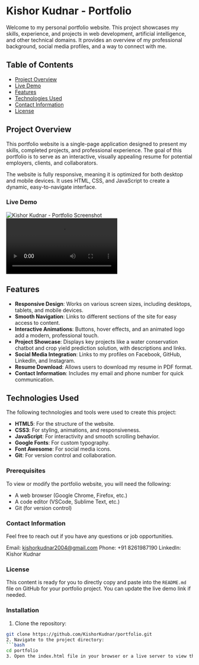 # Kishor Kudnar - Portfolio

Welcome to my personal portfolio website. This project showcases my skills, experience, and projects in web development, artificial intelligence, and other technical domains. It provides an overview of my professional background, social media profiles, and a way to connect with me.

## Table of Contents
- [Project Overview](#project-overview)
- [Live Demo](#live-demo)
- [Features](#features)
- [Technologies Used](#technologies-used)
- [Contact Information](#contact-information)
- [License](#license)

## Project Overview
This portfolio website is a single-page application designed to present my skills, completed projects, and professional experience. The goal of this portfolio is to serve as an interactive, visually appealing resume for potential employers, clients, and collaborators.

The website is fully responsive, meaning it is optimized for both desktop and mobile devices. It uses HTML, CSS, and JavaScript to create a dynamic, easy-to-navigate interface.

### Live Demo
![Kishor Kudnar - Portfolio Screenshot](https://raw.githubusercontent.com/KishorKudnar/Kishor-Kudnar---Portfoliot/branch-name/Portfolio.png)<br>
![You can view the live version of my portfolio here.](https://raw.githubusercontent.com/KishorKudnar/Kishor-Kudnar---Portfolio/main/KishorKudnar-Portfolio.mp4)

## Features
- **Responsive Design**: Works on various screen sizes, including desktops, tablets, and mobile devices.
- **Smooth Navigation**: Links to different sections of the site for easy access to content.
- **Interactive Animations**: Buttons, hover effects, and an animated logo add a modern, professional touch.
- **Project Showcase**: Displays key projects like a water conservation chatbot and crop yield prediction solution, with descriptions and links.
- **Social Media Integration**: Links to my profiles on Facebook, GitHub, LinkedIn, and Instagram.
- **Resume Download**: Allows users to download my resume in PDF format.
- **Contact Information**: Includes my email and phone number for quick communication.

## Technologies Used
The following technologies and tools were used to create this project:
- **HTML5**: For the structure of the website.
- **CSS3**: For styling, animations, and responsiveness.
- **JavaScript**: For interactivity and smooth scrolling behavior.
- **Google Fonts**: For custom typography.
- **Font Awesome**: For social media icons.
- **Git**: For version control and collaboration.
  

### Prerequisites
To view or modify the portfolio website, you will need the following:
- A web browser (Google Chrome, Firefox, etc.)
- A code editor (VSCode, Sublime Text, etc.)
- Git (for version control)

### Contact Information
Feel free to reach out if you have any questions or job opportunities.

Email: kishorkudnar2004@gmail.com
Phone: +91 8261987190
LinkedIn: Kishor Kudnar

### License

This content is ready for you to directly copy and paste into the `README.md` file on GitHub for your portfolio project. You can update the live demo link if needed.

 ### Installation
 1. Clone the repository:
   ```bash
   git clone https://github.com/KishorKudnar/portfolio.git
 2. Navigate to the project directory: 
  ```bash
  cd portfolio
 3. Open the index.html file in your browser or a live server to view the portfolio.


